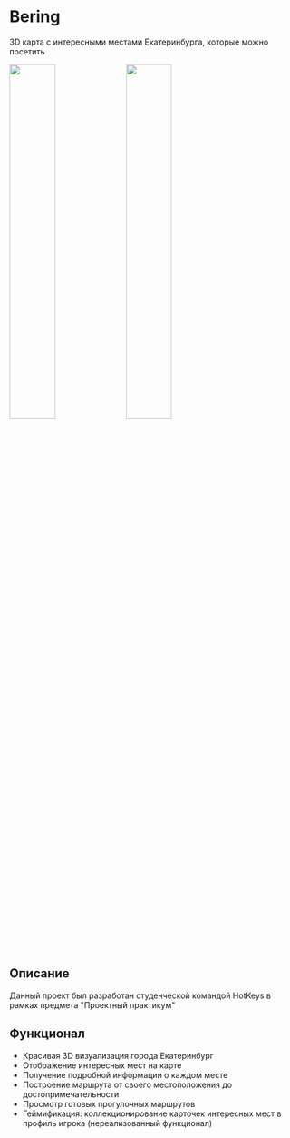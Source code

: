 # Bering
3D карта с интересными местами Екатеринбурга, которые можно посетить

<img src="https://github.com/ionic101/bering/blob/main/frontend/images/card-gif.gif?raw=true" width="40%" height="40%"/>
<img src="https://github.com/ionic101/bering/blob/main/frontend/images/paths-gif.gif?raw=true" width="40%" height="40%"/>

## Описание
Данный проект был разработан студенческой командой HotKeys в рамках предмета "Проектный практикум"

## Функционал
- Красивая 3D визуализация города Екатеринбург
- Отображение интересных мест на карте
- Получение подробной информации о каждом месте
- Построение маршрута от своего местоположения до достопримечательности
- Просмотр готовых прогулочных маршрутов
- Геймификация: коллекционирование карточек интересных мест в профиль игрока (нереализованный функционал)
